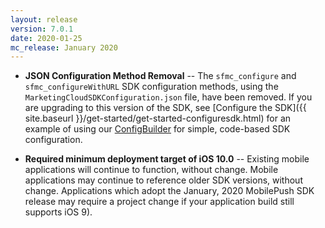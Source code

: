 ```yaml
---
layout: release
version: 7.0.1
date: 2020-01-25
mc_release: January 2020
---
```

* **JSON Configuration Method Removal** -- The `sfmc_configure` and `sfmc_configureWithURL` SDK configuration methods, using the `MarketingCloudSDKConfiguration.json` file, have been removed. If you are upgrading to this version of the SDK, see [Configure the SDK]({{ site.baseurl }}/get-started/get-started-configuresdk.html) for an example of using our [ConfigBuilder](https://salesforce-marketingcloud.github.io/MarketingCloudSDK-iOS/appledoc/Classes/MarketingCloudSDK.html#//api/name/sfmc_configureWithDictionary:error:) for simple, code-based SDK configuration.

* **Required minimum deployment target of iOS 10.0** -- Existing mobile applications will continue to function, without change. Mobile applications may continue to reference older SDK versions, without change. Applications which adopt the January, 2020 MobilePush SDK release may require a project change if your application build still supports iOS 9).
